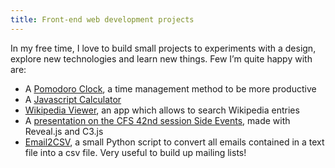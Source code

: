 ```yaml
---
title: Front-end web development projects
---
```

In my free time, I love to build small projects to experiments with a design,  explore new technologies and learn new things. Few I’m quite happy with are:

* A [Pomodoro Clock](http://fcc-pomodoroclock.surge.sh/), a time management method to be more productive
* A [Javascript Calculator](http://fcc-jscalc.surge.sh/)
* [Wikipedia Viewer](https://codepen.io/AlexGhrd/pen/QvwNdj), an app which allows to search Wikipedia entries
* A [presentation on the CFS 42nd session Side Events](https://github.com/AlexGherardelli/CFS_presentation), made with Reveal.js and C3.js
* [Email2CSV](https://github.com/AlexGherardelli/Experiments/tree/master/email_re), a small Python script to convert all emails contained in a text file into a csv file. Very useful to build up mailing lists!
